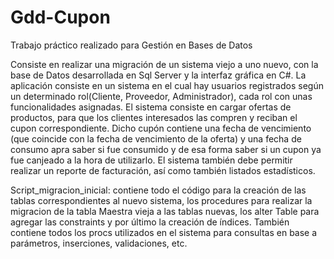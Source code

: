 # Gdd-Cupon
Trabajo práctico realizado para Gestión en Bases de Datos

Consiste en realizar una migración de un sistema viejo a uno nuevo, con la base de Datos desarrollada en Sql Server y la interfaz gráfica en C#. La aplicación consiste en un sistema en el cual hay usuarios registrados según un determinado rol(Cliente, Proveedor, Administrador), cada rol con unas funcionalidades asignadas. El sistema consiste en cargar ofertas de productos, para que los clientes interesados las compren y reciban el cupon correspondiente. Dicho cupón contiene una fecha de vencimiento (que coincide con la fecha de vencimiento de la oferta) y una fecha de consumo apra saber si fue consumido y de esa forma saber si un cupon ya fue canjeado a la hora de utilizarlo. El sistema también debe permitir realizar un reporte de facturación, así como también listados estadísticos.


Script_migracion_inicial: contiene todo el código para la creación de las tablas correspondientes al nuevo sistema, los procedures para realizar la migracion de la tabla Maestra vieja a las tablas nuevas, los alter Table para agregar las constraints y por último la creación de índices. También contiene todos los procs utilizados en el sistema para consultas en base a parámetros, inserciones, validaciones, etc.
